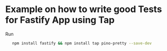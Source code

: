 # Example on how to write good Tests for Fastify App using Tap

Run

```bash
   npm install fastify && npm install tap pino-pretty --save-dev
```
